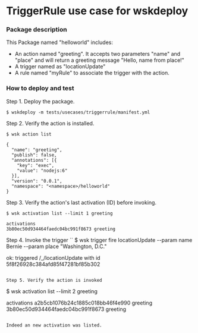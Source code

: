 # TriggerRule use case for wskdeploy

### Package description

This Package named "helloworld" includes:
- An action named "greeting". It accepts two parameters "name" and "place" and will return a greeting message "Hello, name from place!"
- A trigger named as "locationUpdate"
- A rule named "myRule" to associate the trigger with the action.

### How to deploy and test

Step 1. Deploy the package.
```
$ wskdeploy -m tests/usecases/triggerrule/manifest.yml
```
Step 2. Verify the action is installed.
```
$ wsk action list

{
  "name": "greeting",
  "publish": false,
  "annotations": [{
    "key": "exec",
    "value": "nodejs:6"
  }],
  "version": "0.0.1",
  "namespace": "<namespace>/helloworld"
}
```

Step 3. Verify the action's last activation (ID) before invoking.
```
$ wsk activation list --limit 1 greeting

activations
3b80ec50d934464faedc04bc991f8673 greeting

```

Step 4. Invoke the trigger
``
$ wsk trigger fire locationUpdate --param name Bernie --param place "Washington, D.C."

ok: triggered /_/locationUpdate with id 5f8f26928c384afd85f47281bf85b302
```

Step 5. Verify the action is invoked
```
$ wsk activation list --limit 2 greeting

activations
a2b5cb1076b24c1885c018bb46f4e990 greeting
3b80ec50d934464faedc04bc991f8673 greeting
```

Indeed an new activation was listed.
